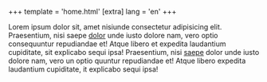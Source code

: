 +++
template = 'home.html'
[extra]
lang = 'en'
+++

Lorem ipsum dolor sit, amet nisiunde consectetur adipisicing elit. Praesentium, nisi saepe [dolor](https://example.com) unde iusto dolore nam, vero optio consequuntur repudiandae et! Atque libero et expedita laudantium cupiditate, sit explicabo sequi ipsa! Praesentium, nisi [saepe](https://example.com) dolor unde iusto dolore nam, vero un optio quuntur repudiandae et! Atque libero expedita laudantium cupiditate, it explicabo sequi ipsa!